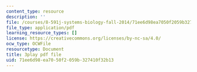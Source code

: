 ```yaml
---
content_type: resource
description: ''
file: /courses/8-591j-systems-biology-fall-2014/71ee6d98ea7050f2059b327410f32b13_KLrPm-BEEOI.pdf
file_type: application/pdf
learning_resource_types: []
license: https://creativecommons.org/licenses/by-nc-sa/4.0/
ocw_type: OCWFile
resourcetype: Document
title: 3play pdf file
uid: 71ee6d98-ea70-50f2-059b-327410f32b13
---
```

